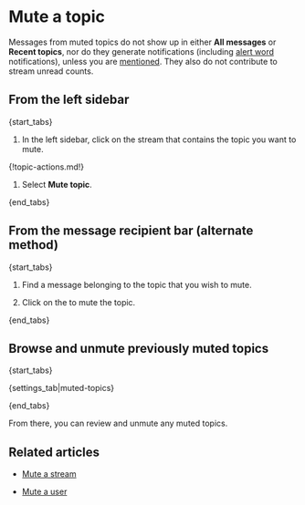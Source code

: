 # Mute a topic

Messages from muted topics do not show up in either **All messages**
or **Recent topics**, nor do they generate notifications (including
[alert word](/help/pm-mention-alert-notifications#alert-words)
notifications), unless you are [mentioned](/help/mention-a-user-or-group).
They also do not contribute to stream unread counts.

## From the left sidebar

{start_tabs}

1. In the left sidebar, click on the stream that
   contains the topic you want to mute.

{!topic-actions.md!}

1. Select **Mute topic**.

{end_tabs}

## From the message recipient bar (alternate method)

{start_tabs}

1. Find a message belonging to the topic that you
   wish to mute.

1. Click on the <i class="zulip-icon zulip-icon-mute"></i> to mute the topic.

{end_tabs}

## Browse and unmute previously muted topics

{start_tabs}

{settings_tab|muted-topics}

{end_tabs}

From there, you can review and unmute any muted topics.

## Related articles

* [Mute a stream](/help/mute-a-stream)

* [Mute a user](/help/mute-a-user)
